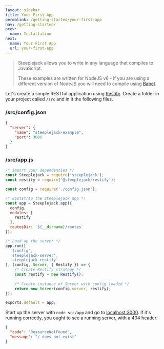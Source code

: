 ```yaml
---
layout: sidebar
title: Your First App
permalink: /getting-started/your-first-app
nav: /getting-started/
prev:
  name: Installation
next:
  name: Your First App
  url: your-first-app
---
```


> Steeplejack allows you to write in any language that compiles to JavaScript.
>
> These examples are written for NodeJS v6 - if you are using a different version of NodeJS you will need to compile
> using [Babel](http://babeljs.io/docs/setup/#babel_cli).

Let's create a simple RESTful application using [Restify](http://restify.com). Create a folder in your project called 
`/src` and in it the following files.

### /src/config.json

```json
{
  "server": {
    "name": "steeplejack-example",
    "port": 3000
  }
}
```

### /src/app.js

```javascript
/* Import your dependencies */
const Steeplejack = require('steeplejack');
const restify = require('@steeplejack/restify');

const config = require('./config.json');

/* Bootstrap the Steeplejack app */
const app = Steeplejack.app({
  config,
  modules: [
    restify
  ],
  routesDir: `${__dirname}/routes`
});

/* Load up the server */
app.run([
  '$config',
  'steeplejack-server',
  'steeplejack-restify'
], (config, Server, { Restify }) => {
    /* Create Restify strategy */
    const restify = new Restify();
    
    /* Create instance of Server with config loaded */
    return new Server(config.server, restify);
});

exports.default = app;
```

Start up the server with `node src/app` and go to [localhost:3000](http://localhost:3000). If it's running correctly,
you ought to see a running server, with a 404 header:

```json
{
  "code": "ResourceNotFound",
  "message": "/ does not exist"
}
```
